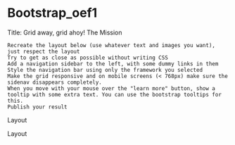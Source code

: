 # Bootstrap_oef1
Title: Grid away, grid ahoy!
The Mission

    Recreate the layout below (use whatever text and images you want), just respect the layout
    Try to get as close as possible without writing CSS
    Add a navigation sidebar to the left, with some dummy links in them
    Style the navigation bar using only the framework you selected
    Make the grid responsive and on mobile screens (< 768px) make sure the sidenav disappears completely.
    When you move with your mouse over the "learn more" button, show a tooltip with some extra text. You can use the bootstrap tooltips for this.
    Publish your result

Layout

Layout
